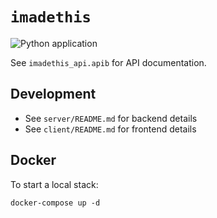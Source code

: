 # `imadethis`

![Python application](https://github.com/cahna/imadethis_api/workflows/Python%20application/badge.svg)

See `imadethis_api.apib` for API documentation.

## Development

- See `server/README.md` for backend details
- See `client/README.md` for frontend details

## Docker

To start a local stack:

```
docker-compose up -d
```
